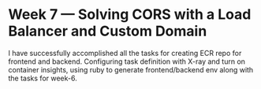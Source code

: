 # Week 7 — Solving CORS with a Load Balancer and Custom Domain
I have successfully accomplished all the tasks for creating ECR repo for frontend and backend. Configuring task definition with X-ray and turn on container insights, using ruby to generate frontend/backend env along with the tasks for week-6.
